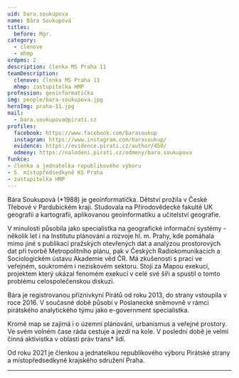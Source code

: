 ```yaml
---
uid: bara.soukupova
name: Bára Soukupová
titles:		
  before: Mgr.
category:
  - clenove
  - mhmp
ordpms: 2
description: členka MS Praha 11
teamDescription:
  clenove: členka MS Praha 11
  mhmp: zastupitelka HMP
profession: geoinformatička
img: people/bara-soukupova.jpg
heroImg: praha-11.jpg
mail:
  - bara.soukupova@pirati.cz
profiles:
  facebook: https://www.facebook.com/barasoukup
  instagram: https://www.instagram.com/barasoukup/
  evidence: https://evidence.pirati.cz/author/450/
  odmeny: https://nalodeni.pirati.cz/odmeny/bara.soukupova
funkce:
- členka a jednatelka republikového výboru
- 5. místopředsedkyně KS Praha
- zastupitelka HMP
---
```


Bára Soukupová (*1988) je geoinformatička. Dětství prožila v České Třebové v Pardubickém kraji. Studovala na Přírodovědecké fakultě UK geografii a kartografii, aplikovanou geoinformatiku a učitelství geografie.

V minulosti působila jako specialistka na geografické informační systémy - několik let i na Institutu plánování a rozvoje hl. m. Prahy, kde pomáhala mimo jiné s publikací pražských otevřených dat a analýzou prostorových dat při tvorbě Metropolitního plánu, pak v Českých Radiokomunikacích a Sociologickém ústavu Akademie věd ČR. Má zkušenosti s prací ve veřejném, soukromém i neziskovém sektoru. Stojí za Mapou exekucí, projektem který ukázal fenomém exekucí v celé své šíři a spustil o tomto problému celospolečenskou diskuzi.

Bára je registrovanou příznivkyní Pirátů od roku 2013, do strany vstoupila v roce 2016. V současné době působí v Poslanecké sněmovně v rámci pirátského analytického týmu jako e-government specialistka.

Kromě map se zajímá i o územní plánování, urbanismus a veřejné prostory. Ve svém volném čase ráda cestuje a jezdí na kole. V poslední době je velmi činná aktivistka v oblasti práv trans* lidí.

Od roku 2021 je členkou a jednatelkou republikového výboru Pirátské strany a místopředsedkyně krajského sdružení Praha.

---
